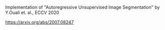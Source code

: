 Implementation of "Autoregressive Unsupervised Image Segmentation" by Y.Ouali et. al., ECCV 2020

https://arxiv.org/abs/2007.08247